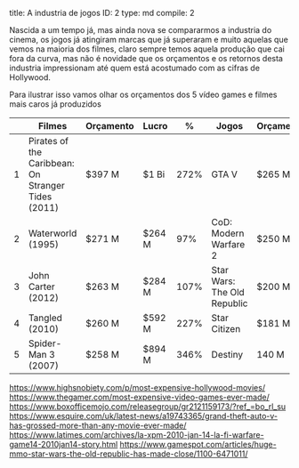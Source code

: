 title:          A industria de jogos
ID:             2
type:           md
compile:        2


Nascida a um tempo já, mas ainda nova se compararmos a industria do cinema, os jogos já atingiram marcas que já superaram e muito aquelas que vemos na maioria dos filmes, claro sempre temos aquela produção que cai fora da curva, mas não é novidade que os orçamentos e os retornos desta industria impressionam até quem está acostumado com as cifras de Hollywood. 

Para ilustrar isso vamos olhar os orçamentos dos 5 vídeo games e filmes mais caros já produzidos

|       |Filmes | Orçamento | Lucro | % | Jogos | Orçamento | Lucro | % |   
|:---:|--------|--------------|---------|----|-----|--------------|--------|---| 
| 1 |  Pirates of the Caribbean: On Stranger Tides (2011) | $397 M | $1 Bi| 272% | GTA V   | $265 M| $6Bi |  2264% |
| 2 | Waterworld (1995) | $271 M | $264 M | 97% | CoD: Modern Warfare 2  | $250 M | $1 Bi | 400% | 
| 3 | John Carter (2012) | $263 M | $284 M | 107% | Star Wars: The Old Republic  | $200 M | ~$1 Bi | 500% | 
| 4 | Tangled (2010) | $260  M| $592 M | 227% | Star Citizen  | $181 M | ... é complicado! | ???% | 
| 5 | Spider-Man 3 (2007) | $258 M | $894 M | 346% | Destiny | 140 M | $1Bi | 714% | 


https://www.highsnobiety.com/p/most-expensive-hollywood-movies/
https://www.thegamer.com/most-expensive-video-games-ever-made/
https://www.boxofficemojo.com/releasegroup/gr2121159173/?ref_=bo_rl_su
https://www.esquire.com/uk/latest-news/a19743365/grand-theft-auto-v-has-grossed-more-than-any-movie-ever-made/
https://www.latimes.com/archives/la-xpm-2010-jan-14-la-fi-warfare-game14-2010jan14-story.html
https://www.gamespot.com/articles/huge-mmo-star-wars-the-old-republic-has-made-close/1100-6471011/